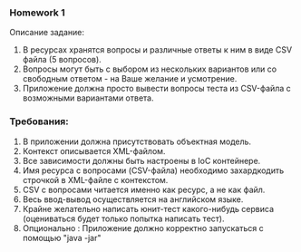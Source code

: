 ### Homework 1
Описание задание:
1. В ресурсах хранятся вопросы и различные ответы к ним в виде CSV файла (5 вопросов).
2. Вопросы могут быть с выбором из нескольких вариантов или со свободным ответом - на Ваше желание и усмотрение.
3. Приложение должна просто вывести вопросы теста из CSV-файла с возможными вариантами ответа.  

### Требования:
1. В приложении должна присутствовать объектная модель.
2. Контекст описывается XML-файлом.
3. Все зависимости должны быть настроены в IoC контейнере.
4. Имя ресурса с вопросами (CSV-файла) необходимо захардкодить строчкой в XML-файле с контекстом.
5. CSV с вопросами читается именно как ресурс, а не как файл.
6. Весь ввод-вывод осуществляется на английском языке.
7. Крайне желательно написать юнит-тест какого-нибудь сервиса (оцениваться будет только попытка написать тест).
8. Опционально : Приложение должно корректно запускаться с помощью "java -jar" 
